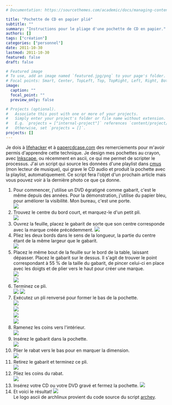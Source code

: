 ```yaml
---
# Documentation: https://sourcethemes.com/academic/docs/managing-content/

title: "Pochette de CD en papier plié"
subtitle: ""
summary: "Instructions pour le pliage d'une pochette de CD en papier."
authors: []
tags: ["création"]
categories: ["personnel"]
date: 2011-10-30
lastmod: 2011-10-30
featured: false
draft: false

# Featured image
# To use, add an image named `featured.jpg/png` to your page's folder.
# Focal points: Smart, Center, TopLeft, Top, TopRight, Left, Right, BottomLeft, Bottom, BottomRight.
image:
  caption: ""
  focal_point: ""
  preview_only: false

# Projects (optional).
#   Associate this post with one or more of your projects.
#   Simply enter your project's folder or file name without extension.
#   E.g. `projects = ["internal-project"]` references `content/project/deep-learning/index.md`.
#   Otherwise, set `projects = []`.
projects: []
---
```


Je dois à <a href="http://lifehacker.com/115252/how-to-make-a-paper-cd-case">
lifehacker</a> et à <a href="http://www.papercdcase.com/">papercdcase.com</a>
des remerciements pour m'avoir permis d'apprendre cette
technique. Je design mes pochettes au crayon, avec
<a href="http://inkscape.org/?lang=fr&amp;css=css/base.css">Inkscape</a>,
ou récemment en ascii, ce qui me permet de scripter le processus. J'ai un
script qui source les données d'une playlist dans
<a href="http://cmus.sourceforge.net/">cmus</a> (mon lecteur de musique),
qui grave le CD audio et produit la pochette avec la playlist,
automatiquement. Ce script fera l'objet d'un prochain article mais vous pouvez
voir à la dernière photo ce que ça donne.

1. Pour commencer, j'utilise un DVD égratigné comme gabarit, c'est le même depuis
   des années. Pour la démonstration, j'utilise du papier bleu, pour améliorer
   la visibilité. Mon bureau, c'est une porte.  
   <img src="matériel requis.jpg" class="inline" />
2. Trouvez le centre du bord court, et marquez-le d'un petit pli.  
   <img src="trouver le centre.jpg" class="inline" />
3. Ouvrez la feuille, placez le gabarit de sorte que son centre corresponde
   avec la marque créée précédemment.
   <img src="positionner le gabarit.jpg" class="inline" />
4. Pliez les deux bords dans le sens de la longueur, la partie du centre étant
   de la même largeur que le gabarit.  
   <img src="plier les bords.jpg" class="inline" />
5. Placez le même bout de la feuille sur le bord de la table, laissant dépasser.
   Placez le gabarit sur le dessus. Il s'agit de trouver le point correspondant à
   55&nbsp;% de la taille du gabarit, de pincer celui-ci en place avec les doigts
   et de plier vers le haut pour créer une marque.  
   <img src="placer le gabarit sur le bord de la table.jpg" class="inline" />  
   <img src="dimension de la portion du bas.jpg" class="inline" />
6. Terminez ce pli.  
   <img src="portion du bas.jpg" class="inline" />
   <img src="portion du bas 2.jpg" class="inline" />
7. Exécutez un pli renversé pour former le bas de la pochette.  
   <img src="pli renversé 1.jpg" class="inline" />  
   <img src="pli renversé 2.jpg" class="inline" />  
   <img src="pli renversé 3.jpg" class="inline" />  
   <img src="pli renversé 4.jpg" class="inline" />
8. Ramenez les coins vers l'intérieur.  
   <img src="ramener les coins.jpg" class="inline" />
9. Insérez le gabarit dans la pochette.  
   <img src="insérer le gabarit.jpg" class="inline" />
10. Plier le rabat vers le bas pour en marquer la dimension.  
    <img src="dimension du rabat.jpg" class="inline" />
11. Retirez le gabarit et terminez ce pli.  
    <img src="plier le rabat.jpg" class="inline" />
12. Pliez les coins du rabat.  
    <img src="coins du rabat.jpg" class="inline" />
13. Insérez votre CD ou votre DVD gravé et fermez la pochette.
    <img src="fermer.jpg" class="inline" />
14. Et voici le résultat!
    <img src="terminé.jpg" class="inline" />  
    Le logo ascii de archlinux provient du code source du script
    [archey](https://bbs.archlinux.org/viewtopic.php?id=87610).

